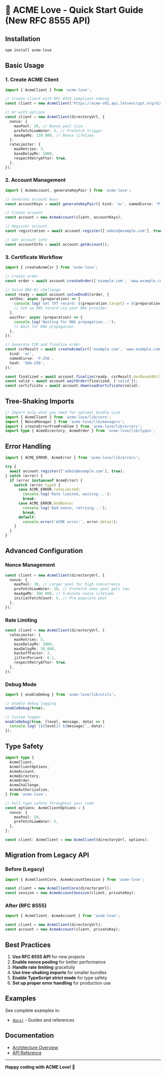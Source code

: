 # 🚀 ACME Love - Quick Start Guide (New RFC 8555 API)

## Installation

```bash
npm install acme-love
```

## Basic Usage

### 1. Create ACME Client

```typescript
import { AcmeClient } from 'acme-love';

// Create client with RFC 8555 compliant naming
const client = new AcmeClient('https://acme-v02.api.letsencrypt.org/directory');

// Or with options
const client = new AcmeClient(directoryUrl, {
  nonce: {
    maxPool: 20, // Nonce pool size
    prefetchLowWater: 5, // Prefetch trigger
    maxAgeMs: 120_000, // Nonce lifetime
  },
  rateLimiter: {
    maxRetries: 3,
    baseDelayMs: 1000,
    respectRetryAfter: true,
  },
});
```

### 2. Account Management

```typescript
import { AcmeAccount, generateKeyPair } from 'acme-love';

// Generate account keys
const accountKeys = await generateKeyPair({ kind: 'ec', namedCurve: 'P-256', hash: 'SHA-256' });

// Create account
const account = new AcmeAccount(client, accountKeys);

// Register account
const registration = await account.register(['admin@example.com'], true);

// Get account info
const accountInfo = await account.getAccount();
```

### 3. Certificate Workflow

```typescript
import { createAcmeCsr } from 'acme-love';

// Create order
const order = await account.createOrder(['example.com', 'www.example.com']);

// Solve DNS-01 challenge
const ready = await account.solveDns01(order, {
  setDns: async (preparation) => {
    console.log(`Set TXT record: ${preparation.target} = ${preparation.value}`);
    // Set up DNS record via your DNS provider
  },
  waitFor: async (preparation) => {
    console.log('Waiting for DNS propagation...');
    // Wait for DNS propagation
  },
});

// Generate CSR and finalize order
const csrResult = await createAcmeCsr(['example.com', 'www.example.com'], {
  kind: 'ec',
  namedCurve: 'P-256',
  hash: 'SHA-256',
});

const finalized = await account.finalize(ready, csrResult.derBase64Url);
const valid = await account.waitOrder(finalized, ['valid']);
const certificate = await account.downloadCertificate(valid);
```

## Tree-Shaking Imports

```typescript
// Import only what you need for optimal bundle size
import { AcmeClient } from 'acme-love/lib/core';
import { NonceManager } from 'acme-love/lib/managers';
import { createErrorFromProblem } from 'acme-love/lib/errors';
import type { AcmeDirectory, AcmeOrder } from 'acme-love/lib/types';
```

## Error Handling

```typescript
import { ACME_ERROR, AcmeError } from 'acme-love/lib/errors';

try {
  await account.register(['admin@example.com'], true);
} catch (error) {
  if (error instanceof AcmeError) {
    switch (error.type) {
      case ACME_ERROR.rateLimited:
        console.log('Rate limited, waiting...');
        break;
      case ACME_ERROR.badNonce:
        console.log('Bad nonce, retrying...');
        break;
      default:
        console.error('ACME error:', error.detail);
    }
  }
}
```

## Advanced Configuration

### Nonce Management

```typescript
const client = new AcmeClient(directoryUrl, {
  nonce: {
    maxPool: 30, // Larger pool for high concurrency
    prefetchLowWater: 10, // Prefetch when pool gets low
    maxAgeMs: 300_000, // 5-minute nonce lifetime
    initialFetchCount: 5, // Pre-populate pool
  },
});
```

### Rate Limiting

```typescript
const client = new AcmeClient(directoryUrl, {
  rateLimiter: {
    maxRetries: 5,
    baseDelayMs: 2000,
    maxDelayMs: 30_000,
    backoffFactor: 2,
    jitterPercent: 0.1,
    respectRetryAfter: true,
  },
});
```

### Debug Mode

```typescript
import { enableDebug } from 'acme-love/lib/utils';

// Enable debug logging
enableDebug(true);

// Custom logger
enableDebug(true, (level, message, data) => {
  console.log(`[${level}] ${message}`, data);
});
```

## Type Safety

```typescript
import type {
  AcmeClient,
  AcmeClientOptions,
  AcmeAccount,
  AcmeDirectory,
  AcmeOrder,
  AcmeChallenge,
  AcmeAuthorization,
} from 'acme-love';

// Full type safety throughout your code
const options: AcmeClientOptions = {
  nonce: {
    maxPool: 20,
    prefetchLowWater: 5,
  },
};

const client: AcmeClient = new AcmeClient(directoryUrl, options);
```

## Migration from Legacy API

### Before (Legacy)

```typescript
import { AcmeClientCore, AcmeAccountSession } from 'acme-love';

const client = new AcmeClientCore(directoryUrl);
const session = new AcmeAccountSession(client, privateKey);
```

### After (RFC 8555)

```typescript
import { AcmeClient, AcmeAccount } from 'acme-love';

const client = new AcmeClient(directoryUrl);
const account = new AcmeAccount(client, privateKey);
```

<!-- Legacy gradual migration section removed (old API deleted) -->

## Best Practices

1. **Use RFC 8555 API** for new projects
2. **Enable nonce pooling** for better performance
3. **Handle rate limiting** gracefully
4. **Use tree-shaking imports** for smaller bundles
5. **Enable TypeScript strict mode** for type safety
6. **Set up proper error handling** for production use

## Examples

See complete examples in:

- [`docs/`](docs/) - Guides and references

## Documentation

- [Architecture Overview](src/lib/README.md)
- [API Reference](docs/)

---

**Happy coding with ACME Love! 🚀**
